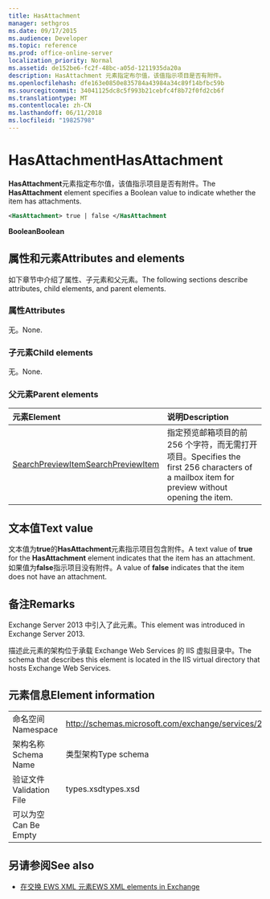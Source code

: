 ```yaml
---
title: HasAttachment
manager: sethgros
ms.date: 09/17/2015
ms.audience: Developer
ms.topic: reference
ms.prod: office-online-server
localization_priority: Normal
ms.assetid: de152be6-fc2f-48bc-a05d-1211935da20a
description: HasAttachment 元素指定布尔值，该值指示项目是否有附件。
ms.openlocfilehash: dfe163e0850e835784a43984a34c89f14bfbc59b
ms.sourcegitcommit: 34041125dc8c5f993b21cebfc4f8b72f0fd2cb6f
ms.translationtype: MT
ms.contentlocale: zh-CN
ms.lasthandoff: 06/11/2018
ms.locfileid: "19825798"
---
```

# <a name="hasattachment"></a><span data-ttu-id="0f18b-103">HasAttachment</span><span class="sxs-lookup"><span data-stu-id="0f18b-103">HasAttachment</span></span>

<span data-ttu-id="0f18b-104">**HasAttachment**元素指定布尔值，该值指示项目是否有附件。</span><span class="sxs-lookup"><span data-stu-id="0f18b-104">The **HasAttachment** element specifies a Boolean value to indicate whether the item has attachments.</span></span> 
  
```XML
<HasAttachment> true | false </HasAttachment
```

 <span data-ttu-id="0f18b-105">**Boolean**</span><span class="sxs-lookup"><span data-stu-id="0f18b-105">**Boolean**</span></span>
## <a name="attributes-and-elements"></a><span data-ttu-id="0f18b-106">属性和元素</span><span class="sxs-lookup"><span data-stu-id="0f18b-106">Attributes and elements</span></span>

<span data-ttu-id="0f18b-107">如下章节中介绍了属性、子元素和父元素。</span><span class="sxs-lookup"><span data-stu-id="0f18b-107">The following sections describe attributes, child elements, and parent elements.</span></span>
  
### <a name="attributes"></a><span data-ttu-id="0f18b-108">属性</span><span class="sxs-lookup"><span data-stu-id="0f18b-108">Attributes</span></span>

<span data-ttu-id="0f18b-109">无。</span><span class="sxs-lookup"><span data-stu-id="0f18b-109">None.</span></span>
  
### <a name="child-elements"></a><span data-ttu-id="0f18b-110">子元素</span><span class="sxs-lookup"><span data-stu-id="0f18b-110">Child elements</span></span>

<span data-ttu-id="0f18b-111">无。</span><span class="sxs-lookup"><span data-stu-id="0f18b-111">None.</span></span>
  
### <a name="parent-elements"></a><span data-ttu-id="0f18b-112">父元素</span><span class="sxs-lookup"><span data-stu-id="0f18b-112">Parent elements</span></span>

|<span data-ttu-id="0f18b-113">**元素**</span><span class="sxs-lookup"><span data-stu-id="0f18b-113">**Element**</span></span>|<span data-ttu-id="0f18b-114">**说明**</span><span class="sxs-lookup"><span data-stu-id="0f18b-114">**Description**</span></span>|
|:-----|:-----|
|[<span data-ttu-id="0f18b-115">SearchPreviewItem</span><span class="sxs-lookup"><span data-stu-id="0f18b-115">SearchPreviewItem</span></span>](searchpreviewitem.md) <br/> |<span data-ttu-id="0f18b-116">指定预览邮箱项目的前 256 个字符，而无需打开项目。</span><span class="sxs-lookup"><span data-stu-id="0f18b-116">Specifies the first 256 characters of a mailbox item for preview without opening the item.</span></span>  <br/> |
   
## <a name="text-value"></a><span data-ttu-id="0f18b-117">文本值</span><span class="sxs-lookup"><span data-stu-id="0f18b-117">Text value</span></span>

<span data-ttu-id="0f18b-118">文本值为**true**的**HasAttachment**元素指示项目包含附件。</span><span class="sxs-lookup"><span data-stu-id="0f18b-118">A text value of **true** for the **HasAttachment** element indicates that the item has an attachment.</span></span> <span data-ttu-id="0f18b-119">如果值为**false**指示项目没有附件。</span><span class="sxs-lookup"><span data-stu-id="0f18b-119">A value of **false** indicates that the item does not have an attachment.</span></span> 
  
## <a name="remarks"></a><span data-ttu-id="0f18b-120">备注</span><span class="sxs-lookup"><span data-stu-id="0f18b-120">Remarks</span></span>

<span data-ttu-id="0f18b-121">Exchange Server 2013 中引入了此元素。</span><span class="sxs-lookup"><span data-stu-id="0f18b-121">This element was introduced in Exchange Server 2013.</span></span>
  
<span data-ttu-id="0f18b-122">描述此元素的架构位于承载 Exchange Web Services 的 IIS 虚拟目录中。</span><span class="sxs-lookup"><span data-stu-id="0f18b-122">The schema that describes this element is located in the IIS virtual directory that hosts Exchange Web Services.</span></span>
  
## <a name="element-information"></a><span data-ttu-id="0f18b-123">元素信息</span><span class="sxs-lookup"><span data-stu-id="0f18b-123">Element information</span></span>

|||
|:-----|:-----|
|<span data-ttu-id="0f18b-124">命名空间</span><span class="sxs-lookup"><span data-stu-id="0f18b-124">Namespace</span></span>  <br/> |http://schemas.microsoft.com/exchange/services/2006/types  <br/> |
|<span data-ttu-id="0f18b-125">架构名称</span><span class="sxs-lookup"><span data-stu-id="0f18b-125">Schema Name</span></span>  <br/> |<span data-ttu-id="0f18b-126">类型架构</span><span class="sxs-lookup"><span data-stu-id="0f18b-126">Type schema</span></span>  <br/> |
|<span data-ttu-id="0f18b-127">验证文件</span><span class="sxs-lookup"><span data-stu-id="0f18b-127">Validation File</span></span>  <br/> |<span data-ttu-id="0f18b-128">types.xsd</span><span class="sxs-lookup"><span data-stu-id="0f18b-128">types.xsd</span></span>  <br/> |
|<span data-ttu-id="0f18b-129">可以为空</span><span class="sxs-lookup"><span data-stu-id="0f18b-129">Can Be Empty</span></span>  <br/> ||
   
## <a name="see-also"></a><span data-ttu-id="0f18b-130">另请参阅</span><span class="sxs-lookup"><span data-stu-id="0f18b-130">See also</span></span>



- [<span data-ttu-id="0f18b-131">在交换 EWS XML 元素</span><span class="sxs-lookup"><span data-stu-id="0f18b-131">EWS XML elements in Exchange</span></span>](ews-xml-elements-in-exchange.md)


